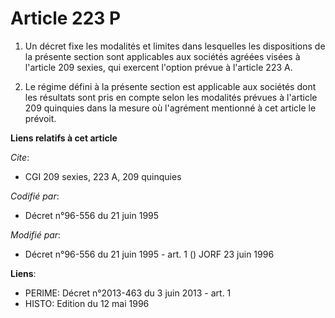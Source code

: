 # Article 223 P

1. Un décret fixe les modalités et limites dans lesquelles les dispositions de la présente section sont applicables aux
sociétés agréées visées à l'article 209 sexies, qui exercent l'option prévue à l'article 223 A.

2. Le régime défini à la présente section est applicable aux sociétés dont les résultats sont pris en compte selon les
modalités prévues à l'article 209 quinquies dans la mesure où l'agrément mentionné à cet article le prévoit.

**Liens relatifs à cet article**

_Cite_:

  - CGI 209 sexies, 223 A, 209 quinquies

_Codifié par_:

  - Décret n°96-556 du 21 juin 1995

_Modifié par_:

  - Décret n°96-556 du 21 juin 1995 - art. 1 () JORF 23 juin 1996

**Liens**:

  - PERIME: Décret n°2013-463 du 3 juin 2013 - art. 1
  - HISTO: Edition du 12 mai 1996
